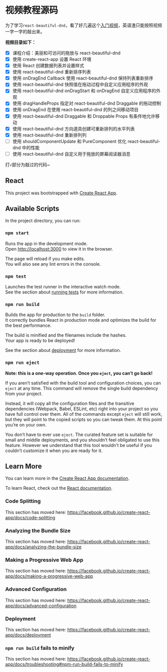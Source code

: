 # 视频教程源码

为了学习`react-beautiful-dnd`，看了好几遍这个[入门视频](https://egghead.io/courses/beautiful-and-accessible-drag-and-drop-with-react-beautiful-dnd)，英语渣只能按照视频一字一字的敲出来。

**视频目录如下：**

- [x] 课程介绍：美丽和可访问的拖放与 react-beautiful-dnd
- [x] 使用 create-react-app 设置 React 环境
- [x] 使用 React 创建数据列表并设置样式
- [x] 使用 react-beautiful-dnd 重新排序列表
- [x] 使用 onDragEnd Callback 使用 react-beautiful-dnd 保持列表重新排序
- [x] 使用 react-beautiful-dnd 快照值在拖动过程中自定义应用程序的外观
- [x] 使用 react-beautiful-dnd onDragStart 和 onDragEnd 自定义应用程序的外观
- [x] 使用 dragHandleProps 指定对 react-beautiful-dnd Draggable 的拖动控制
- [x] 使用 onDragEnd 在使用 react-beautiful-dnd 的列之间移动项目
- [x] 使用 react-beautiful-dnd Draggable 和 Droppable Props 有条件地允许移动
- [x] 使用 react-beautiful-dnd 方向道具创建可重新排列的水平列表
- [x] 使用 react-beautiful-dnd 重新排列列
- [ ] 使用 shouldComponentUpdate 和 PureComponent 优化 react-beautiful-dnd 中的性能
- [ ] 使用 react-beautiful-dnd 自定义用于拖放的屏幕阅读器消息

打`√`部分为敲过的代码~

## React

This project was bootstrapped with [Create React App](https://github.com/facebook/create-react-app).

## Available Scripts

In the project directory, you can run:

### `npm start`

Runs the app in the development mode.<br>
Open [http://localhost:3000](http://localhost:3000) to view it in the browser.

The page will reload if you make edits.<br>
You will also see any lint errors in the console.

### `npm test`

Launches the test runner in the interactive watch mode.<br>
See the section about [running tests](https://facebook.github.io/create-react-app/docs/running-tests) for more information.

### `npm run build`

Builds the app for production to the `build` folder.<br>
It correctly bundles React in production mode and optimizes the build for the best performance.

The build is minified and the filenames include the hashes.<br>
Your app is ready to be deployed!

See the section about [deployment](https://facebook.github.io/create-react-app/docs/deployment) for more information.

### `npm run eject`

**Note: this is a one-way operation. Once you `eject`, you can’t go back!**

If you aren’t satisfied with the build tool and configuration choices, you can `eject` at any time. This command will remove the single build dependency from your project.

Instead, it will copy all the configuration files and the transitive dependencies (Webpack, Babel, ESLint, etc) right into your project so you have full control over them. All of the commands except `eject` will still work, but they will point to the copied scripts so you can tweak them. At this point you’re on your own.

You don’t have to ever use `eject`. The curated feature set is suitable for small and middle deployments, and you shouldn’t feel obligated to use this feature. However we understand that this tool wouldn’t be useful if you couldn’t customize it when you are ready for it.

## Learn More

You can learn more in the [Create React App documentation](https://facebook.github.io/create-react-app/docs/getting-started).

To learn React, check out the [React documentation](https://reactjs.org/).

### Code Splitting

This section has moved here: https://facebook.github.io/create-react-app/docs/code-splitting

### Analyzing the Bundle Size

This section has moved here: https://facebook.github.io/create-react-app/docs/analyzing-the-bundle-size

### Making a Progressive Web App

This section has moved here: https://facebook.github.io/create-react-app/docs/making-a-progressive-web-app

### Advanced Configuration

This section has moved here: https://facebook.github.io/create-react-app/docs/advanced-configuration

### Deployment

This section has moved here: https://facebook.github.io/create-react-app/docs/deployment

### `npm run build` fails to minify

This section has moved here: https://facebook.github.io/create-react-app/docs/troubleshooting#npm-run-build-fails-to-minify
